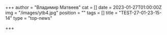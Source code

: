 +++
author = "Владимир Матвеев"
cat = []
date = 2023-01-27T01:00:00Z
img = "/images/ytb4.jpg"
position = ""
tags = []
title = "TEST-27-01-23-15-14"
type = "top-news"

+++
